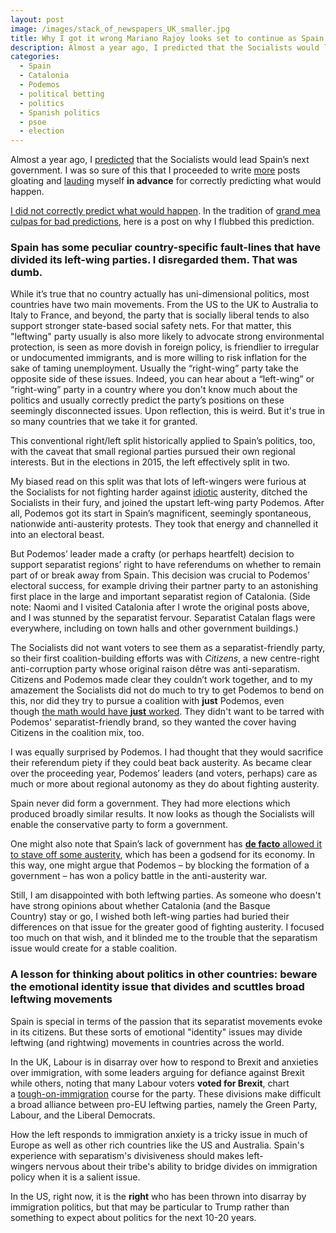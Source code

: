 ```yaml
---
layout: post
image: /images/stack_of_newspapers_UK_smaller.jpg
title: Why I got it wrong Mariano Rajoy looks set to continue as Spain's prime minister
description: Almost a year ago, I predicted that the Socialists would lead Spain’s next government.
categories:
  - Spain
  - Catalonia
  - Podemos
  - political betting
  - politics
  - Spanish politics
  - psoe
  - election
---
```


Almost a year ago, I <a href="https://foodandpoliticking.wordpress.com/2016/01/20/spains-not-in-crisis/">predicted</a> that the Socialists would lead Spain’s next government. I was so sure of this that I proceeded to write <a href="https://foodandpoliticking.wordpress.com/2016/01/21/its-in-various-spanish-party-leaders-interest-to-pretend-that-spanish-politics-are-in-disarray-even-though-the-path-forward-psoe-podemos-regional-parties-is-so-obvious/">more</a> posts gloating and <a href="https://foodandpoliticking.wordpress.com/2016/01/27/spanish-politics-its-really-not-that-comlicated/">lauding</a> myself **in advance** for correctly predicting what would happen.

<a href="http://www.nytimes.com/aponline/2016/10/23/world/europe/ap-eu-spain-politics.html?emc=eta1&amp;_r=1&amp;mtrref=undefined&amp;gwh=E50355CA057AF3CA4155F07F4540A09D&amp;gwt=pay">I did not correctly predict what would happen</a>. In the tradition of <a href="http://fivethirtyeight.com/features/how-i-acted-like-a-pundit-and-screwed-up-on-donald-trump/">grand mea culpas for bad predictions</a>, here is a post on why I flubbed this prediction.



### Spain has some peculiar country-specific fault-lines that have divided its left-wing parties. I disregarded them. That was dumb.


While it’s true that no country actually has uni-dimensional politics, most countries have two main movements. From the US to the UK to Australia to Italy to France, and beyond, the party that is socially liberal tends to also support stronger state-based social safety nets. For that matter, this "leftwing" party usually is also more likely to advocate strong environmental protection, is seen as more dovish in foreign policy, is friendlier to irregular or undocumented immigrants, and is more willing to risk inflation for the sake of taming unemployment. Usually the “right-wing” party take the opposite side of these issues. Indeed, you can hear about a “left-wing” or “right-wing” party in a country where you don't know much about the politics and usually correctly predict the party’s positions on these seemingly disconnected issues. Upon reflection, this is weird. But it's true in so many countries that we take it for granted.

This conventional right/left split historically applied to Spain’s politics, too, with the caveat that small regional parties pursued their own regional interests. But in the elections in 2015, the left effectively split in two.

My biased read on this split was that lots of left-wingers were furious at the Socialists for not fighting harder against <a href="http://www.nytimes.com/2016/10/08/business/international/europe-economy-budget-austerity.html">idiotic</a> austerity, ditched the Socialists in their fury, and joined the upstart left-wing party Podemos. After all, Podemos got its start in Spain’s magnificent, seemingly spontaneous, nationwide anti-austerity protests. They took that energy and channelled it into an electoral beast.

But Podemos’ leader made a crafty (or perhaps heartfelt) decision to support separatist regions’ right to have referendums on whether to remain part of or break away from Spain. This decision was crucial to Podemos’ electoral success, for example driving their partner party to an astonishing first place in the large and important separatist region of Catalonia. (Side note: Naomi and I visited Catalonia after I wrote the original posts above, and I was stunned by the separatist fervour. Separatist Catalan flags were everywhere, including on town halls and other government buildings.)

The Socialists did not want voters to see them as a separatist-friendly party, so their first coalition-building efforts was with *Citizens*, a new centre-right anti-corruption party whose original raison dêtre was anti-separatism. Citizens and Podemos made clear they couldn’t work together, and to my amazement the Socialists did not do much to try to get Podemos to bend on this, nor did they try to pursue a coalition with **just** Podemos, even though <a href="https://foodandpoliticking.wordpress.com/2016/01/27/spanish-politics-its-really-not-that-comlicated/">the math would have **just** worked</a>. They didn't want to be tarred with Podemos' separatist-friendly brand, so they wanted the cover having Citizens in the coalition mix, too.

I was equally surprised by Podemos. I had thought that they would sacrifice their referendum piety if they could beat back austerity. As became clear over the proceeding year, Podemos’ leaders (and voters, perhaps) care as much or more about regional autonomy as they do about fighting austerity.

Spain never did form a government. They had more elections which produced broadly similar results. It now looks as though the Socialists will enable the conservative party to form a government.

One might also note that Spain’s lack of government has <a href="http://www.vox.com/world/2016/9/30/13093774/spain-government-politics-economic-growth">**de facto** allowed it to stave off some austerity</a>, which has been a godsend for its economy. In this way, one might argue that Podemos – by blocking the formation of a government – has won a policy battle in the anti-austerity war.

Still, I am disappointed with both leftwing parties. As someone who doesn't have strong opinions about whether Catalonia (and the Basque Country) stay or go, I wished both left-wing parties had buried their differences on that issue for the greater good of fighting austerity. I focused too much on that wish, and it blinded me to the trouble that the separatism issue would create for a stable coalition.

### A lesson for thinking about politics in other countries: beware the emotional identity issue that divides and scuttles broad leftwing movements

Spain is special in terms of the passion that its separatist movements evoke in its citizens. But these sorts of emotional "identity" issues may divide leftwing (and rightwing) movements in countries across the world.

In the UK, Labour is in disarray over how to respond to Brexit and anxieties over immigration, with some leaders arguing for defiance against Brexit while others, noting that many Labour voters **voted for Brexit**, chart a <a href="http://www.newstatesman.com/politics/staggers/2016/09/after-leadership-battle-immigration-labours-new-dividing-line">tough-on-immigration</a> course for the party. These divisions make difficult a broad alliance between pro-EU leftwing parties, namely the Green Party, Labour, and the Liberal Democrats.

How the left responds to immigration anxiety is a tricky issue in much of Europe as well as other rich countries like the US and Australia. Spain's experience with separatism's divisiveness should makes left-wingers nervous about their tribe's ability to bridge divides on immigration policy when it is a salient issue.

In the US, right now, it is the **right** who has been thrown into disarray by immigration politics, but that may be particular to Trump rather than something to expect about politics for the next 10-20 years.
